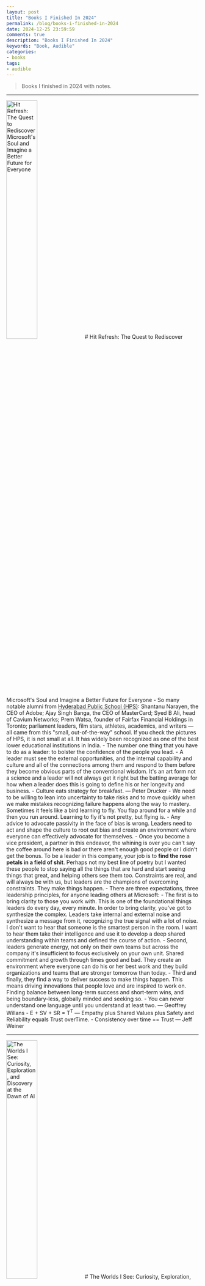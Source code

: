 ```yaml
---
layout: post
title: "Books I Finished In 2024"
permalink: /blog/books-i-finished-in-2024
date: 2024-12-25 23:59:59
comments: true
description: "Books I Finished In 2024"
keywords: "Book, Audible"
categories:
- books
tags:
- audible
---
```


> Books I finished in 2024 with notes.

---

<img src="https://m.media-amazon.com/images/I/51VeVXysd+L._SL500_.jpg" alt="Hit Refresh: The Quest to Rediscover Microsoft's Soul and Imagine a Better Future for Everyone" style="width:40%;">
# Hit Refresh: The Quest to Rediscover Microsoft's Soul and Imagine a Better Future for Everyone
- So many notable alumni from <a href="https://en.wikipedia.org/wiki/The_Hyderabad_Public_School,_Begumpet">Hyderabad Public School (HPS)</a>: Shantanu Narayen, the CEO of Adobe; Ajay Singh Banga, the CEO of MasterCard; Syed B Ali, head of Cavium Networks; Prem Watsa, founder of Fairfax Financial Holdings in Toronto; parliament leaders, film stars, athletes, academics, and writers — all came from this "small, out-of-the-way" school. If you check the pictures of HPS, it is not small at all. It has widely been recognized as one of the best lower educational institutions in India.
- The number one thing that you have to do as a leader: to bolster the confidence of the people you lead.
- A leader must see the external opportunities, and the internal capability and culture and all of the connections among them and respond to them before they become obvious parts of the conventional wisdom. It's an art form not a science and a leader will not always get it right but the batting average for how when a leader does this is going to define his or her longevity and business.
- Culture eats strategy for breakfast. — Peter Drucker
- We need to be willing to lean into uncertainty to take risks and to move quickly when we make mistakes recognizing failure happens along the way to mastery. Sometimes it feels like a bird learning to fly. You flap around for a while and then you run around. Learning to fly it's not pretty, but flying is.
- Any advice to advocate passivity in the face of bias is wrong.  Leaders need to act and shape the culture to root out bias and create an environment where everyone can effectively advocate for themselves.
- Once you become a vice president, a partner in this endeavor, the whining is over you can't say the coffee around here is bad or there aren't enough good people or I didn't get the bonus. To be a leader in this company, your job is to <b>find the rose petals in a field of shit</b>. Perhaps not my best line of poetry but I wanted these people to stop saying all the things that are hard and start seeing things that great, and helping others see them too. Constraints are real, and will always be with us, but leaders are the champions of overcoming constraints. They make things happen.
- There are three expectations, three leadership principles, for anyone leading others at Microsoft:
  - The first is to bring clarity to those you work with. This is one of the foundational things leaders do every day, every minute. In order to bring clarity, you've got to synthesize the complex. Leaders take internal and external noise and synthesize a message from it, recognizing the true signal with a lot of noise. I don't want to hear that someone is the smartest person in the room. I want to hear them take their intelligence and use it to develop a deep shared understanding within teams and defined the course of action.
  - Second, leaders generate energy, not only on their own teams but across the company it's insufficient to focus exclusively on your own unit. Shared commitment and growth through times good and bad. They create an environment where everyone can do his or her best work and they build organizations and teams that are stronger tomorrow than today.
 - Third and finally, they find a way to deliver success to make things happen. This means driving innovations that people love and are inspired to work on. Finding balance between long-term success and short-term wins, and being boundary-less, globally minded and seeking so.
- You can never understand one language until you understand at least two. — Geoffrey Willans
- E + SV + SR = T<sup>T</sup> — Empathy plus Shared Values plus Safety and Reliability equals Trust overTime. 
- Consistency over time == Trust — Jeff Weiner

---

<img src="https://m.media-amazon.com/images/I/51cEf2vKKnL._SL500_.jpg" alt="The Worlds I See: Curiosity, Exploration, and Discovery at the Dawn of AI" style="width:40%;">
# The Worlds I See: Curiosity, Exploration, and Discovery at the Dawn of AI
- Science may be an incremental pursuit, but its progress is punctuated by sudden moments of seismic inflection. Not because of the ambitions of some lone genius, but because of the contributions of many,  all brought together by shared fortune.
- The IRB or Institutional Review Board is the governing body that oversees clinical research like ours, navigating their expectations to ensure a study is approved, requires finesse, and it kind of diplomatic savvy not to mention deep clinical experience. When conducting computer science education experiments involving college students as part of my PhD research, I also need the IRB approvals.

---

<img src="https://m.media-amazon.com/images/I/51Zuy0g7l+L._SL500_.jpg" alt="Start with Why: How Great Leaders Inspire Everyone to Take Action" style="width:40%;">
# Start with Why: How Great Leaders Inspire Everyone to Take Action
- Wilbur and Orville Wright were working on their own flying machine. Their passion to fly was so intense that it inspired the enthusiasm and commitment of a dedicated group in their hometown of Dayton, Ohio. There was no funding for their venture. No government grants. No high-level connections. Not a single person on the team had an advanced degree or even a college education, not even Wilbur or Orville. But the team banded together in a humble bicycle shop and made their vision real. On December 17, 1903, a small group witnessed a man take flight for the first time in history. How did the Wright brothers succeed where a better-equipped, better-funded and better-educated team could not? It wasn’t luck. Both the Wright brothers and Langley were highly motivated. Both had a strong work ethic. Both had keen scientific minds. They were pursuing exactly the same goal, but only the Wright brothers were able to inspire those around them and truly lead their team to develop a technology that would change the world. Only the Wright brothers started with Why.
- We make assumptions about the world around us based on sometimes incomplete or false information. Our behavior is affected by our assumptions or perceived truths. We make decisions based on what we think we know.
- Not only bad decisions are made on false assumptions. Sometimes when things go right we think we know why, but we really? That the result went the way you want it does not mean you can repeat it over and over.
- A company is a culture. A group of people brought together around a common set of values and beliefs. It’s not products or services that bind a company together. It’s not size and might that make a company strong, it’s the culture—the strong sense of beliefs and values that everyone, from the CEO to the receptionist, all share. So the logic follows, the goal is not to hire people who simply have a skillset you need, the goal is to hire people who believe what you believe.
- Who comes first? Shareholders or employees? Employees always come first. And if employees are treated right, they treat the outside world right. The outside world use the companies product again and that makes the shareholder happy. That ’s really the way it works and it's not a conundrum at all.
- Energy motivates but charisma inspires. Energy is easy to see, easy to measure and easy to copy. Charisma is hard to define, near impossible to measure and too elusive to copy. All great leaders have charisma because all great leaders have clarity of WHY; an undying belief in a purpose or cause bigger than themselves.
- The school bus test is a simple metaphor. If a founder or a leader of an organization were to be hit by a school bus, will the organization continue to thrive at the same pace without them at the helm? So many organizations are built on the force of a single personality that their departure can cause significant disruption. The question isn't if it happens. All founders, eventually leave or die. It's just a question of when, and how prepared the organization is for the inevitable departure. The challenge isn't cling to the leader. It's defined effective ways to keep the founding vision alive forever.
- We're always trying to be better than someone else. Better quality, more features, better service. Always comparing ourselves to others. And no one wants to help us. What if we showed up to work every day simply to be better than ourselves? What if the goal was to do better work this week than we did the week before, to make this month better than last month, for no other reason because we want to leave the organization in a better state that we found it.

---

<img src="https://m.media-amazon.com/images/I/519diyDo0ML._SL500_.jpg" alt="Elon Musk" style="width:40%;">
# Elon Musk
- Falcon one made history as the first privately built rocket to launch from the ground and reach orbit. Musk and his small crew of just 500 employees, Boeing's comparable division had 50,000, had designed the system from the ground up and done all the construction on its own. Little had been outsourced and the funding had also been private largely out of Musk’s pocket.
- The algorithm:
  - One, question every requirement, each should come with the name of the person who made it. You should never except that a requirement came from a department such as from the Legal Department, or the Safety Department. You need to know the name of the real person who made that requirement. Then you should question it, no matter how smart that person is. Requirements from smart people are the most dangerous because people are less likely to question them. Always do so even if the requirement came from me. Then make the requirements less dumb.
  - Two, delete any part or process you can. You may have to add them back later. In fact, if you do not end up adding back at least 10% of them, then you didn't delete enough.
  - Three, simplify and optimize. This should come after step two. A common mistake is to simplify and optimize a part or a process that should not exit.
  - Four, accelerate cycle time. Every process can be speed it up, but only do this after you follow the first three steps. In the Tesla factory I mistakenly spent a lot of time accelerating processes that I later realized should've been deleted.
  - Five, automate. That comes last. The big mistake in Nevada and Fremont was that I began by trying to automate every step. We should've waited until all the requirements had been questioned. Parts and processes deleted, and the bugs were shaken out.
- The algorithm was sometimes accompanied by a few corollaries:
  - All technical managers must have hands-on experience. For example, managers of software teams must spend at least 20% of their time coding. Solar roof managers must spend time on the roofs doing installations. Otherwise they are like a cavalry leader who can't ride a horse or a general who can't use a sword.
  - Camaraderie is dangerous. It makes it hard for people to challenge each others work. There is a tendency to not want to throw a colleague under the bus that needs to be avoided.
  - It's OK to be wrong. Just don't be confident and wrong.
  - Never ask your troops to do something you're not willing to do.
  - Whenever they are problems to solve, don't just meet with your managers. Do a skip level where you meet with the level right below your managers.
  - When hiring, look for people with the right attitude. Skills can be taught. Attitude changes require a brain transplant.
  - A maniacal sense of urgency is our operating principle.
  - <b>The only rules are the ones dictated by the laws of physics. Everything else is a recommendation</b>.

---

<img src="https://m.media-amazon.com/images/I/41xOszv636L._SL500_.jpg" alt="The Infinite Game" style="width:40%;">
# The Infinite Game
- This is the second book I finished this year that is written by <a>Simon Sinek</a>. The first one is "Start with Why".
- If we want to be as healthy as possible, the lifestyle we adopt matters more than whether or not we hit our goal on the arbitrary dates we set.
- Any leader who wants to adopt an infinite mindset must follow five essential practices:
  - Advance a just cause
  - Build trusting teams
  - Study your worthy rivals
  - Prepare for existential flexibility
  - Demonstrate the courage to lead
- Where finite-minded organizations view people as a cost to be managed, infinite-minded organizations prefer to see employees as human beings whose value cannot be calculated as if they were a piece of machinery. Investing in human beings goes beyond paying them well and offering them a great place to work. It also means treating them like human beings. Understanding that they, like all people, have ambitions and fears, ideas and opinions and ultimately want to feel like they matter.
- Good leaders don't automatically favor low performers of high trust nor do they immediately dump high performers of low trust. If someone's performance is struggling or if they are acting in a way that is negatively impacting team dynamics, the primary question the leader needs to ask is are they coachable. Our goal as leaders is to ensure that our people have the skills, technical skills, human skills or leadership skills. So that they are equipped to work to their natural best and be a valuable asset to the team. This means we have to work with the low trust players to help them learn the human skills to become more trusted and trusting and work with the low performers to help them, learn the technical skills to improve their performance. Only when a team member approves uncoachable is resistant to feedback and takes no responsibility for how they show up at work. Should we seriously consider removing them from the team.
- True trusting relationships require both parties to take a risk. Like dating or making friends, the one person has to take a first risk to trust. The other person have to reciprocate at some point if the relationship has any chance of succeeding. In an organization, it is the leaders responsibility to take the first risk to build a circle of safety. But then it is up to the employee to take a chance and step into the circle of safety.
- Ethical fading (道德沦丧): a condition in a culture that allows people to act in unethical ways in order to advance their own interests, often at the expense of others while falsely believing that they have not compromise their own moral principles.
- We choose someone to be our worthy rivals because there is some thing about them that reveals to us our weaknesses, and pushes us to constantly improve, which is essential if we want to be strong enough to stay in the game. Interestingly and suprisingly, the author considered Adam Grant as his worthy rival.
- To parent with an infinite mindset means helping our kids discover their talents, pointing them to find their own passions and encouraging they take that path. It means teaching our kids the value of service, teaching him how to make friends and how to play well with others. It means teaching our kids that their education will continue long after they graduate school. It will last their entire lives, and there may not be any curriculum or grades to guide them. It means teaching our kids how to live a life with an infinite mindset themselves. There is no single greater contribution in the infinite game than to raise children who will continue to grow and serve others long after we are gone.

---

<img src="https://m.media-amazon.com/images/I/41PEHb5yXOL._SL500_.jpg" alt="The Psychology of Money: The Simple Path to Loving Math" style="width:40%;">
# The Psychology of Money: The Simple Path to Loving Math
- I chose this books mainly because I always could not get a decent grades in math exams. And I don't want my daughter to be afraid of math.
- Actually all kids are math kids.
- "You may have heard someone assert that a smart phone possesses more power than the mainframe computer that helped astronauts land on the moon. This is an understatement. An iPhone 6, obsolete now, could guide 120,000,000 Apollo aerial spacecraft to the moon simultaneously." I am curious how the author get that number. Have we considered factors such as network bandwidth, latency, storage?
- How will you calculate 35x18?
    - When I first heard this question, my initial thought is 35x(20-2), which is 35x20-35x2, which is 700-70, which is 630.
    - Any easier way?
<br/>
<br/>
<br/>
<br/>
<br/>
<br/>
<br/>
<br/>
<br/>
<br/>
<br/>
<br/>
<br/>
<br/>
<br/>
<br/>
<br/>
<br/>
<br/>
<br/>
    - 35x18, which is 35x2x9, which is 70x9, which is 630.

---

<img src="https://m.media-amazon.com/images/I/51BDnlOHmvL._SL500_.jpg" alt="The Psychology of Money: Timeless Lessons on Wealth, Greed, and Happiness" style="width:40%;">
# The Psychology of Money: Timeless Lessons on Wealth, Greed, and Happiness
- Luck and Risk: We similarly think Mark Zuckerberg is a genius for turning down Yahoos’ 2006 $1 billion offer to buy his company. He saw the future and stuck to his guns. But people criticize Yahoo with its much passion for turning down its own big buyout offer from Microsoft. What is the lesson from entrepreneurs here? I have no idea because risk and luck are so hard to pin down. There's so many examples of this. The best and worst managers drive there employees as hard as they can. The customer is always right and customers don't know what they want are both excepted business wisdom. The line between “inspiringly bold” and “foolishly reckless” can be a millimeter thick, and only visible with hindsight. Risk and luck are doppelgängers. 
This is not an easy problem to solve.
- Not all success is due to hard-work, and not all poverty is due to laziness. Keep this in mind, when judging people, including yourself (responding to <a href="https://zhewe.me/blog/books-i-finished-in-2023#:~:text=A%20%E2%80%9C-,paradigm%20shift,-%E2%80%9D%20experience%3A">Paradigm Shift</a>). Therefore focus less on specific individuals and case studies and more on broad patterns.
- Happiness, as it’s said, is just results minus expectations.
- Getting money and keeping money are two different skills. Getting money requires taking risks, being optimistic and putting yourself out there. But keeping money requires the opposite of taking risk. It requires humility, and fear that what you've made can be taken away from you just as fast. It requires frugality and acceptance at least some of what you've made is attributable to luck. So past success can't be relied upon to repeat in definitely.
- Psychologists call it reactance. Jonah Berger, a marketing professor at the University of Pennsylvania, summed it up well: People like to feel like they’re in control—in the drivers’ seat. When we try to get them to do something, they feel disempowered. Rather than feeling like they made the choice, they feel like we made it for them. So they say no or do something else, even when they might have originally been happy to go along.
- TL;DR, the author echos the conclusion made in <a href="https://zhewe.me/blog/books-i-finished-in-2023#:~:text=The%20Simple%20Path%20to%20Wealth%3A%20Your%20Road%20Map%20to%20Financial%20Independence%20and%20a%20Rich%2C%20Free%20Life">The Simple Path to Wealth: Your Road Map to Financial Independence and a Rich, Free Life</a> investing index fund: VTSAX + VBTLX.


/end